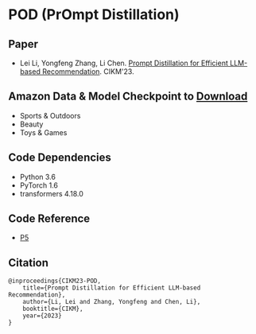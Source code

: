# POD (PrOmpt Distillation)

## Paper
- Lei Li, Yongfeng Zhang, Li Chen. [Prompt Distillation for Efficient LLM-based Recommendation](https://lileipisces.github.io/files/CIKM23-POD-paper.pdf). CIKM'23.

## Amazon Data & Model Checkpoint to [Download](https://drive.google.com/drive/folders/1lm2zIoZ-oXEdSt7vl4qmCbDcw-fgdpiT?usp=sharing)
- Sports & Outdoors
- Beauty
- Toys & Games

## Code Dependencies
- Python 3.6
- PyTorch 1.6
- transformers 4.18.0

## Code Reference
- [P5](https://github.com/jeykigung/P5)

## Citation
```
@inproceedings{CIKM23-POD,
	title={Prompt Distillation for Efficient LLM-based Recommendation},
	author={Li, Lei and Zhang, Yongfeng and Chen, Li},
	booktitle={CIKM},
	year={2023}
}
```
